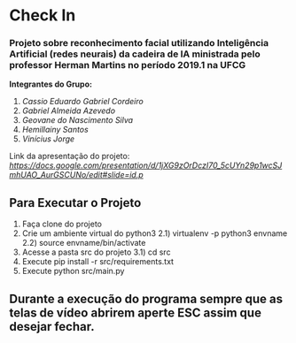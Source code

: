 # Check In

### Projeto sobre reconhecimento facial utilizando Inteligência Artificial (redes neurais) da cadeira de IA ministrada pelo professor Herman Martins no período 2019.1 na UFCG

**Integrantes do Grupo:** 
1) *Cassio Eduardo Gabriel Cordeiro*
2) *Gabriel Almeida Azevedo*
3) *Geovane do Nascimento Silva*
4) *Hemillainy Santos*
5) *Vinícius Jorge*

Link da apresentação do projeto: *https://docs.google.com/presentation/d/1jXG9zOrDczI70_5cUYn29p1wcSJmhUAO_AurGSCUNo/edit#slide=id.p*

## Para Executar o Projeto

1) Faça clone do projeto
2) Crie um ambiente virtual do python3
  2.1) virtualenv -p python3 envname
  2.2) source envname/bin/activate
3) Acesse a pasta src do projeto
  3.1) cd src
4) Execute pip install -r src/requirements.txt
5) Execute python src/main.py

## Durante a execução do programa sempre que as telas de vídeo abrirem aperte ESC assim que desejar fechar.

